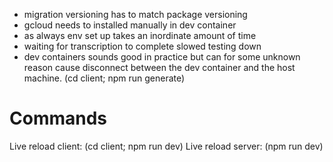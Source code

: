 - migration versioning has to match package versioning
- gcloud needs to installed manually in dev container
- as always env set up takes an inordinate amount of time
- waiting for transcription to complete slowed testing down
- dev containers sounds good in practice but can for some unknown reason cause disconnect between the dev container and the host machine. (cd client; npm run generate)

# Commands
Live reload client: (cd client; npm run dev)
Live reload server: (npm run dev)